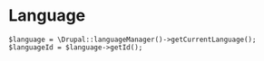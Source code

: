 # Language

```text
$language = \Drupal::languageManager()->getCurrentLanguage();
$languageId = $language->getId();
```

